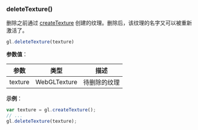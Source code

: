 ### deleteTexture()

删除之前通过 [createTexture](#createTexture) 创建的纹理。删除后，该纹理的名字又可以被重新激活了。

```js
gl.deleteTexture(texture)
```

**参数值**：

|参数|类型|描述|
|-|-|-|
|texture|WebGLTexture|待删除的纹理|

**示例**：

```js
var texture = gl.createTexture();
// ...
gl.deleteTexture(texture);
```
